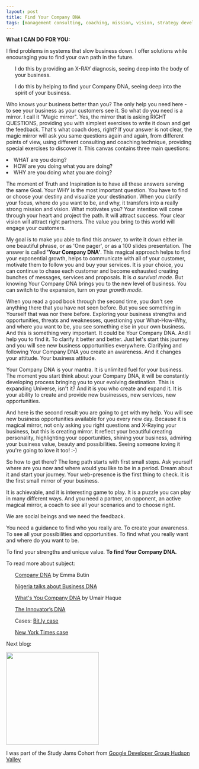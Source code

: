 ```yaml
---
layout: post
title: Find Your Company DNA
tags: [management consulting, coaching, mission, vision, strategy development]
---
```

<b>What I CAN DO FOR YOU: </b>
<p>I find problems in systems that slow business down.
I offer solutions while encouraging you to find your own path in the future. </p>

<ol>I do this by providing an X-RAY diagnosis, seeing deep into the body of your business. </ol>
<ol>I do this by helping to find your Company DNA, seeing deep into the spirit of your business. </ol>
<p></p>
<p>Who knows your business better than you?
The only help you need here - to see your business as your customers see it.
So what do you need is a mirror. I call it "Magic mirror". Yes, the mirror that is asking RIGHT QUESTIONS, providing you with simplest exercises to write it down and get the feedback. That's what coach does, right? 
If your answer is not clear, the magic mirror will ask you same questions again and again, from different points of view, using different consulting and coaching technique, providing special exercises to discover it. This canvas contains three main questions:</p>

<li> WHAT are you doing?</li>
<li> HOW are you doing what you are doing?</li>
<li> WHY are you doing what you are doing?</li>
<p></p>

<p>The moment of Truth and Inspiration is to have all these answers serving the same Goal. Your WHY is the most important question. You have to find or choose your destiny and visualize your destination. When you clarify your focus, where do you want to be, and why, it transfers into a really strong mission and vision. What motivates you? Your intention will come through your heart and project the path. It will attract success. Your clear vision will attract right partners. The value you bring to this world will engage your customers.</p>

<div class="container"><p>My goal is to make you able to find this answer, to write it down either in one beautiful phrase, or as 'One pager', or as a  100 slides presentation. The answer is called <b>'Your Company DNA'</b>. This magical approach helps to find your exponential growth, helps to communicate with all of your customer, motivate them to follow you and buy your services. It is your choice, you can continue to chase each customer and become exhausted creating bunches of messages, services and proposals. It is <i>a survival mode</i>. But knowing Your Company DNA brings you to the new level of business. You can switch to the expansion, turn on your <i>growth mode</i>.</p>
</div>

<p>When you read a good book through the second time, you don't see anything there that you have not seen before. But you see something in Yourself that was nor there before. Exploring your business strengths and opportunities, threats and weaknesses, questioning your What-How-Why, and where you want to be, you see something else in your own business. And this is something very important. It could be Your Company DNA. And I help you to find it. To clarify it better and better. Just let's start this journey and you will see new business opportunities everywhere. Clarifying and following Your Company DNA you create an awareness. And it changes your attitude. Your business attitude.</b>

<p>Your Company DNA is your mantra. It is unlimited fuel for your business. The moment you start think about your Company DNA, it will be constantly developing process bringing you to your evolving destination. This is expanding Universe, isn't it? And it is you who create and expand it. It is your ability to create and provide new businesses, new services, new opportunities. </p>

<div class="container">
<p>And here is the second result you are going to get with my help. You will see new business opportunities available for you every new day. Because it is magical mirror, not only asking you right questions and X-Raying your business, but this is creating mirror. It reflect your beautiful creating personality, highlighting your opportunities, shining your business, admiring your business value, beauty and possibilities. Seeing someone loving it you're going to love it too! :-) </p>
</div>

<p>So how to get there? The long path starts with first small steps. Ask yourself where are you now and where would you like to be in a period. Dream about it and start your journey. Your web-presence is the first thing to check. It is the first small mirror of your business. </p>

<p>It is achievable, and it is interesting game to play. It is a puzzle you can play in many different ways. And you need a partner, an opponent, an active magical mirror, a coach to see all your scenarios and to choose right.</p>
We are social beings and we need the feedback.
<p>You need a guidance to find who you really are. To create your awareness. To see all your possibilities and opportunities. To find what you really want and where do you want to be. </p>
<p>To find your strengths and unique value. <b>To find Your Company DNA.</b></p>
<p></p>
<p> To read more about subject:</p>
<ul><a href="http://www.geektime.com/2015/01/21/discovering-your-company-dna-and-why-does-it-lead-to-rapid-company-expansion/">Company DNA</a> by Emma Butin </ul>
<ul><a href="http://www.naijapreneur.com/business-dna/">Nigeria talks about Business DNA</a></ul>
<ul><a href="https://hbr.org/2008/02/whats-your-companys-dna">What's You Company DNA</a>  by Umair Haque</ul>
<ul><a href="https://hbr.org/2009/12/the-innovators-dna">The Innovator’s DNA</a></ul>
<ul>Cases: 
<a href="https://medium.com/adventures-in-consumer-technology/the-rise-fall-and-rise-of-bitly-how-a-free-link-shortener-became-a-real-business-3d249f5da16b#.x5be51zhl">Bit.ly case</a> </ul>
<ul><a href="https://hbr.org/2016/04/what-i-learned-from-trying-to-innovate-at-the-new-york-times">New York Times case</a> </ul>
<p></p>
<p></p>
<p>Next blog:

<div class="container">
	<img height="250" src="http://developerstudyjams.com/images/masthead.png" />
</div>

I was part of the Study Jams Cohort from <a href= "https://developers.google.com/groups/chapter/116637480947982055865/">Google Developer Group Hudson Valley</a>
